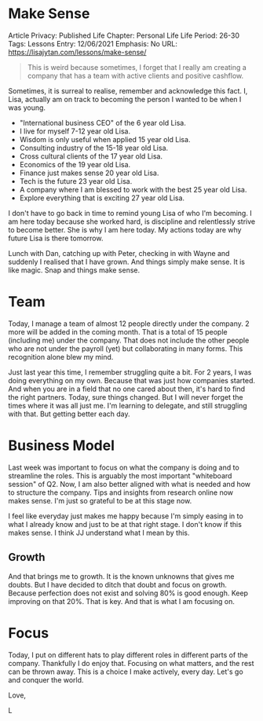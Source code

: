 # Make Sense

Article Privacy: Published
Life Chapter: Personal Life
Life Period: 26-30
Tags: Lessons
Entry: 12/06/2021
Emphasis: No
URL: https://lisajytan.com/lessons/make-sense/

> This is weird because sometimes, I forget that I really am creating a company that has a team with active clients and positive cashflow.
> 

Sometimes, it is surreal to realise, remember and acknowledge this fact. I, Lisa, actually am on track to becoming the person I wanted to be when I was young. 

- "International business CEO" of the 6 year old Lisa.
- I live for myself 7-12 year old Lisa.
- Wisdom is only useful when applied 15 year old Lisa.
- Consulting industry of the 15-18 year old Lisa.
- Cross cultural clients of the 17 year old Lisa.
- Economics of the 19 year old Lisa.
- Finance just makes sense 20 year old Lisa.
- Tech is the future 23 year old Lisa.
- A company where I am blessed to work with the best 25 year old Lisa.
- Explore everything that is exciting 27 year old Lisa.

I don't have to go back in time to remind young Lisa of who I'm becoming. I am here today because she worked hard, is discipline and relentlessly strive to become better. She is why I am here today. My actions today are why future Lisa is there tomorrow. 

Lunch with Dan, catching up with Peter, checking in with Wayne and suddenly I realised that I have grown. And things simply make sense. It is like magic. Snap and things make sense. 

# Team

Today, I manage a team of almost 12 people directly under the company. 2 more will be added in the coming month. That is a total of 15 people (including me) under the company. That does not include the other people who are not under the payroll (yet) but collaborating in many forms. This recognition alone blew my mind. 

Just last year this time, I remember struggling quite a bit. For 2 years, I was doing everything on my own. Because that was just how companies started. And when you are in a field that no one cared about then, it's hard to find the right partners. Today, sure things changed. But I will never forget the times where it was all just me. I'm learning to delegate, and still struggling with that. But getting better each day. 

# Business Model

Last week was important to focus on what the company is doing and to streamline the roles. This is arguably the most important "whiteboard session" of Q2. Now, I am also better aligned with what is needed and how to structure the company. Tips and insights from research online now makes sense. I'm just so grateful to be at this stage now. 

I feel like everyday just makes me happy because I'm simply easing in to what I already know and just to be at that right stage. I don't know if this makes sense. I think JJ understand what I mean by this.

## Growth

And that brings me to growth. It is the known unknowns that gives me doubts. But I have decided to ditch that doubt and focus on growth. Because perfection does not exist and solving 80% is good enough. Keep improving on that 20%. That is key. And that is what I am focusing on. 

# Focus

Today, I put on different hats to play different roles in different parts of the company. Thankfully I do enjoy that. Focusing on what matters, and the rest can be thrown away. This is a choice I make actively, every day. Let's go and conquer the world. 

Love,

L